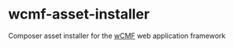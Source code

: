 wcmf-asset-installer
====================

Composer asset installer for the [wCMF](https://github.com/iherwig/wcmf) web application framework
